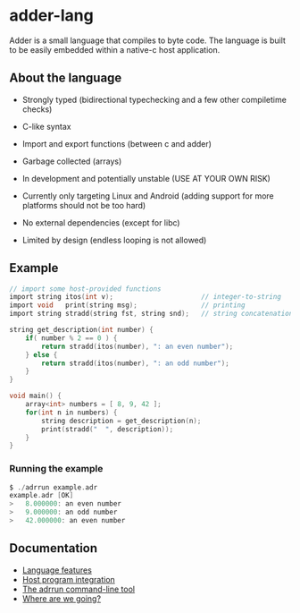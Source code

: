 # adder-lang

Adder is a small language that compiles to byte code. The language is built to be easily embedded within a native-c host application.

## About the language

* Strongly typed (bidirectional typechecking and a few other compiletime checks)

* C-like syntax

* Import and export functions (between c and adder)

* Garbage collected (arrays)

* In development and potentially unstable (USE AT YOUR OWN RISK)

* Currently only targeting Linux and Android (adding support for more platforms should not be too hard)

* No external dependencies (except for libc)

* Limited by design (endless looping is not allowed)

## Example

```c
// import some host-provided functions
import string itos(int v);                      // integer-to-string
import void   print(string msg);                // printing
import string stradd(string fst, string snd);   // string concatenation

string get_description(int number) {
    if( number % 2 == 0 ) {
        return stradd(itos(number), ": an even number");
    } else {
        return stradd(itos(number), ": an odd number");
    }
}

void main() {
    array<int> numbers = [ 8, 9, 42 ];
    for(int n in numbers) {
        string description = get_description(n);
        print(stradd("  ", description));
    }
}
```
### Running the example 
```c
$ ./adrrun example.adr 
example.adr [OK]
>   8.000000: an even number
>   9.000000: an odd number
>   42.000000: an even number
```

## Documentation

- [Language features](docs/language-features.md)
- [Host program integration](docs/host-integration.md)
- [The adrrun command-line tool](docs/adrrun.md)
- [Where are we going?](docs/whats-next.md)
